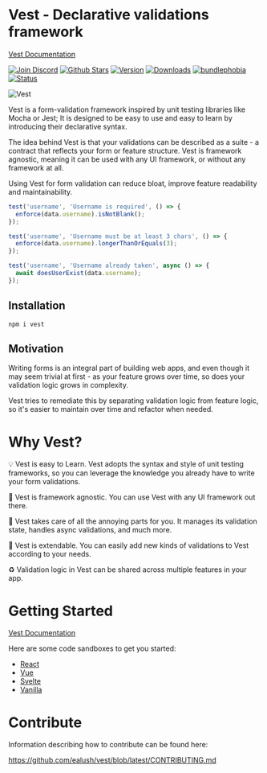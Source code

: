 # Vest - Declarative validations framework

[Vest Documentation](https://vestjs.dev)

[![Join Discord](https://badgen.net/discord/online-members/WmADZpJnSe?icon=discord&label=Discord)](https://discord.gg/WmADZpJnSe) [![Github Stars](https://badgen.net/github/stars/ealush/vest?color=yellow&label=Github%20🌟)](https://github.com/ealush/vest) [![Version](https://badgen.net/npm/v/vest?&icon=npm)](https://www.npmjs.com/package/vest) [![Downloads](https://badgen.net/npm/dt/vest?label=Downloads)](https://www.npmjs.com/package/vest) [![bundlephobia](https://badgen.net/bundlephobia/minzip/vest)](https://bundlephobia.com/package/vest) [![Status](https://badgen.net/github/status/ealush/vest)](https://github.com/ealush/vest/actions)

![Vest](https://cdn.jsdelivr.net/gh/ealush/vest@assets/logo_250.png 'Vest')

Vest is a form-validation framework inspired by unit testing libraries like Mocha or Jest; It is designed to be easy to use and easy to learn by introducing their declarative syntax.

The idea behind Vest is that your validations can be described as a suite - a contract that reflects your form or feature structure. Vest is framework agnostic, meaning it can be used with any UI framework, or without any framework at all.

Using Vest for form validation can reduce bloat, improve feature readability and maintainability.

```js
test('username', 'Username is required', () => {
  enforce(data.username).isNotBlank();
});

test('username', 'Username must be at least 3 chars', () => {
  enforce(data.username).longerThanOrEquals(3);
});

test('username', 'Username already taken', async () => {
  await doesUserExist(data.username);
});
```

## Installation

```
npm i vest
```

## Motivation

Writing forms is an integral part of building web apps, and even though it may seem trivial at first - as your feature grows over time, so does your validation logic grows in complexity.

Vest tries to remediate this by separating validation logic from feature logic, so it's easier to maintain over time and refactor when needed.

# Why Vest?

💡 Vest is easy to Learn. Vest adopts the syntax and style of unit testing frameworks, so you can leverage the knowledge you already have to write your form validations.

🎨 Vest is framework agnostic. You can use Vest with any UI framework out there.

🧠 Vest takes care of all the annoying parts for you. It manages its validation state, handles async validations, and much more.

🧩 Vest is extendable. You can easily add new kinds of validations to Vest according to your needs.

♻️ Validation logic in Vest can be shared across multiple features in your app.

# Getting Started

[Vest Documentation](https://vestjs.dev)

Here are some code sandboxes to get you started:

- [React](https://codesandbox.io/s/react-28jwx?file=/src/suite.js)
- [Vue](https://codesandbox.io/s/vue-hsyt8?file=/src/suite.js)
- [Svelte](https://codesandbox.io/s/svelte-tsfhx?file=/suite.js)
- [Vanilla](https://codesandbox.io/s/vest-vanilla-js-35u8e?file=/src/suite.js)

# Contribute

Information describing how to contribute can be found here:

https://github.com/ealush/vest/blob/latest/CONTRIBUTING.md
